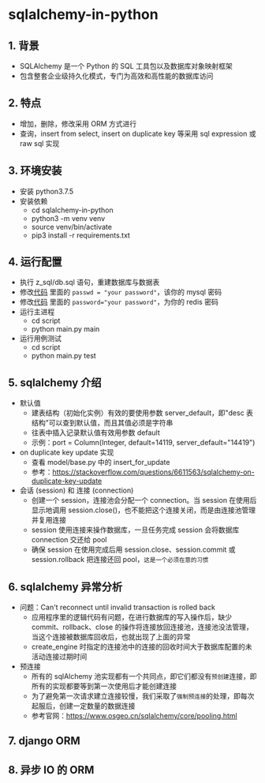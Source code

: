 # sqlalchemy-in-python

## 1. 背景

- SQLAlchemy 是一个 Python 的 SQL 工具包以及数据库对象映射框架
- 包含整套企业级持久化模式，专门为高效和高性能的数据库访问

## 2. 特点

- 增加，删除，修改采用 ORM 方式进行
- 查询，insert from select, insert on duplicate key 等采用 sql expression 或 raw sql 实现

## 3. 环境安装

- 安装 python3.7.5
- 安装依赖
  - cd sqlalchemy-in-python
  - python3 -m venv venv
  - source venv/bin/activate
  - pip3 install -r requirements.txt

## 4. 运行配置

- 执行 z_sql/db.sql 语句，重建数据库与数据表
- 修改[代码](./script/db/orm_db.py) 里面的 `passwd = "your password"`，该你的 mysql 密码
- 修改[代码](./script/db/redis_db.py) 里面的 `password="your password"`，为你的 redis 密码
- 运行主进程
  - cd script
  - python main.py main
- 运行用例测试
  - cd script
  - python main.py test

## 5. sqlalchemy 介绍

- 默认值
  - 建表结构（初始化实例）有效的要使用参数 server_default，即"desc 表结构"可以查到默认值，而且其值必须是字符串
  - 往表中插入记录默认值有效用参数 default
  - 示例：port = Column(Integer, default=14119, server_default="14419")
- on duplicate key update 实现
  - 查看 model/base.py 中的 insert_for_update
  - 参考：https://stackoverflow.com/questions/6611563/sqlalchemy-on-duplicate-key-update
- 会话 (session) 和 连接 (connection)
  - 创建一个 session，连接池会分配一个 connection。当 session 在使用后显示地调用 session.close()，也不能把这个连接关闭，而是由连接池管理并复用连接
  - session 使用连接来操作数据库，一旦任务完成 session 会将数据库 connection 交还给 pool
  - 确保 session 在使用完成后用 session.close、session.commit 或 session.rollback 把连接还回 pool，`这是一个必须在意的习惯`

## 6. sqlalchemy 异常分析

- 问题：Can't reconnect until invalid transaction is rolled back
  - 应用程序里的逻辑代码有问题，在进行数据库的写入操作后，缺少 commit、rollback、close 的操作将连接放回连接池，连接池没法管理，当这个连接被数据库回收后，也就出现了上面的异常
  - create_engine 时指定的连接池中的连接的回收时间大于数据库配置的未活动连接过期时间
- 预连接
  - 所有的 sqlAlchemy 池实现都有一个共同点，即它们都没有`预创建`连接，即所有的实现都要等到第一次使用后才能创建连接
  - 为了避免第一次请求建立连接较慢，我们采取了`强制预连接`的处理，即每次起服后，创建一定数量的数据连接
  - 参考官网：https://www.osgeo.cn/sqlalchemy/core/pooling.html

## 7. django ORM

## 8. 异步 IO 的 ORM
